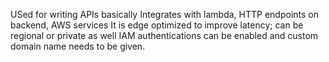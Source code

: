 USed for writing APIs basically
Integrates with lambda, HTTP endpoints on backend, AWS services
It is edge optimized to improve latency; can be regional or private as well
IAM authentications can be enabled and custom domain name needs to be given.
